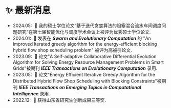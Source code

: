 <h1>✨ 最新消息</h1>
<ul>
    <li>2024.05: &nbsp;🎉 我的硕士学位论文“基于迭代贪婪算法的阻塞混合流水车间调度问题研究”在第七届智能优化与调度学术会议上被评为优秀硕士学位论文.</li>
    <li>2024.01: &nbsp;🎉 发表在 <em><strong>Swarm and Evolutionary Computation</em></strong> 的 "An improved iterated greedy algorithm for the energy-efficient blocking hybrid flow shop scheduling problem" 被评为高被引论文.</li>
    <li>2023.09: &nbsp;🎉 论文"A Self-adaptive Collaborative Differential Evolution Algorithm for Solving Energy Resource Management Problems in Smart Grids"被期刊 <em><strong>IEEE Transactions on Evolutionary Computation</em></strong> 录用.</li>
    <li>2023.05: &nbsp;🎉 论文"Energy Efficient Iterative Greedy Algorithm for the Distributed Hybrid Flow Shop Scheduling with Blocking Constraints"被期刊 <em><strong>IEEE Transactions on Emerging Topics in Computational Intelligence</em></strong> 录用.</li>
    <li>2022.12: &nbsp;🎉 获得山东省研究生创新成果三等奖. </li>
</ul>
